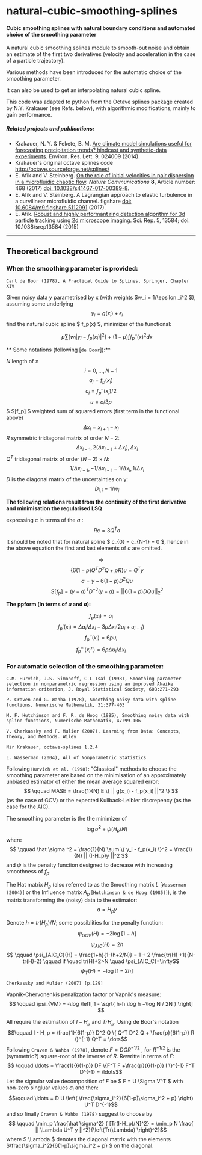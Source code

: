 # natural-cubic-smoothing-splines
#### Cubic smoothing splines with natural boundary conditions and automated choice of the smoothing parameter

A natural cubic smoothing splines module to smooth-out noise and obtain an estimate of the first two derivatives 
(velocity and acceleration in the case of a particle trajectory). 

Various methods have been introduced for the automatic choice of the smoothing parameter.

It can also be used to get an interpolating natural cubic spline.

This code was adapted to python from the Octave splines package created by 
N.Y. Krakauer (see Refs. below), with algorithmic modifications, mainly to gain performance.

##### Related projects and publications:
+ Krakauer, N. Y. & Fekete, B. M. [Are climate model simulations useful for forecasting precipitation trends? hindcast and synthetic-data experiments](http://dx.doi.org/10.1088/1748-9326/9/2/024009). Environ. Res. Lett. 9, 024009 (2014).
+ Krakauer's original octave splines code http://octave.sourceforge.net/splines/
+ E. Afik and V. Steinberg. [On the role of initial velocities in pair dispersion in a microfluidic chaotic flow](https://www.nature.com/articles/s41467-017-00389-8). _Nature Communications_ __8__, Article number: 468 (2017) [doi: 10.1038/s41467-017-00389-8](http://dx.doi.org/10.1038/s41467-017-00389-8).
+ E. Afik and V. Steinberg. A Lagrangian approach to elastic turbulence in a curvilinear microfluidic channel. figshare [doi: 10.6084/m9.figshare.5112991](http://dx.doi.org/10.6084/m9.figshare.5112991) (2017).
+ E. Afik. [Robust and highly performant ring detection algorithm for 3d particle tracking using 2d microscope imaging](http://www.nature.com/articles/srep13584). Sci. Rep. 5, 13584; doi: 10.1038/srep13584 (2015)

* * *

## Theoretical background

### When the smoothing parameter is provided:
    
`Carl de Boor (1978), A Practical Guide to Splines, Springer, Chapter XIV`

Given noisy data y parametrised by x (with weights $w_i = 1/\epsilon _i^2 $),
assuming some underlying $$ \qquad y_i = g(x_i) + \epsilon_i $$
find the natural cubic spline $ f_p(x) $, minimizer of the functional:

   $$ \qquad p \sum \{ w_i | y_i - f_p(x_i) |^2 \}  +  (1-p) \int f_p '' (x)^2 dx $$

** Some notations (following [`de Boor`]):**

$N$ length of $x$
$$ i = 0,...,N-1 $$
$$ a_i = f_p(x_i) $$
$$ c_i = f_p''(x_i)/2 $$
$$ u = c / 3p $$
$ S[f_p] $ weighted sum of squared errors (first term in the functional above)
$$ \Delta x_{i} = x_{i+1}-x_{i} $$
$R$ symmetric tridiagonal matrix of order $N-2$:
$$ \qquad \Delta x_{i-1} , 2(\Delta x_{i-1} + \Delta x_i) , \Delta x_i $$
$Q^T$ tridiagonal matrix of order $(N-2) \times N$:
$$ \qquad 1/\Delta x_{i-1} , -1/\Delta x_{i-1} - 1/\Delta x_i, 1/\Delta x_i $$
$D$ is the diagonal matrix of the uncertainties on y:
$$ \qquad D_{i,i} = 1/w_i $$

**The following relations result from the continuity of the first derivative and minimisation the regularised LSQ**

expressing $c$ in terms of the $a$ :  $$ \qquad R c = 3 Q^T a$$

It should be noted that for natural spline $ c_{0} = c_{N-1} = 0 $, 
hence in the above equation the first and last elements of $c$ are omitted.

$$ \Rightarrow $$
$$ \qquad \{ 6(1-p) Q^T D^2 Q + pR \} u = Q^T y $$
$$ \qquad a = y - 6(1-p) D^2 Q u $$
$$ \qquad S[f_p] = (y-a)^T D^{-2} (y-a) =|| 6(1-p) D Q u ||^2_2 $$


**The ppform (in terms of $u$ and $a$):**

$$ f_p(x_i) = a_i $$
$$ f_p'(x_i) = \Delta a_i / \Delta x_i - 3p \Delta x_i ( 2 u_i  + u_{i+1} ) $$
$$ f_p''(x_i) = 6p u_i $$
$$ f_p'''(x_i^+) = 6p \Delta u_i / \Delta x_i $$

### For automatic selection of the smoothing parameter:

`C.M. Hurvich, J.S. Simonoff, C-L Tsai (1998), Smoothing parameter
selection in nonparametric regression using an improved Akaike
information criterion, J. Royal Statistical Society, 60B:271-293`

`P. Craven and G. Wahba (1978), Smoothing noisy data with spline
functions, Numerische Mathematik, 31:377-403`

`M. F. Hutchinson and F. R. de Hoog (1985), Smoothing noisy data with
spline functions, Numerische Mathematik, 47:99-106`

`V. Cherkassky and F. Mulier (2007), Learning from Data: Concepts,
Theory, and Methods. Wiley`

`Nir Krakauer, octave-splines 1.2.4`

`L. Wasserman (2004), All of Nonparametric Statistics`

Following `Hurvich et al. (1998)`:
"Classical" methods to choose the smoothing parameter are based on the
minimisation of an approximately unbiased estimator of either the mean
average squared error: $$ \qquad MASE = \frac{1}{N} E \{ || g(x_i) -
f_p(x_i) ||^2 \} $$
(as the case of GCV) or the expected Kullback-Leibler discrepency (as
the case for the AIC).

The smoothing parameter is the the minimizer of $$ \qquad \log \hat
\sigma ^2 + \psi (H_p / N) $$
where $$ \qquad \hat \sigma ^2 = \frac{1}{N} \sum \{ y_i - f_p(x_i)
\}^2 = \frac{1}{N} ||  (I-H_p)y ||^2 $$
and $\psi$ is the penalty function designed to decrease with increasing
smoothness of $f_p$.

The Hat matrix $H_p$ (also referred to as the Smoothing matrix $L$
[`Wasserman (2004)`] 
or the Influence matrix $A_p$ [`Hutchinson & de Hoog (1985)`]),
is the matrix transforming the (noisy) data to the estimator:
$$ \qquad a = H_p y $$

Denote $h=tr(H_p)/N$; some possiblities for the penalty
function:
$$ \qquad \psi_{GCV}(H) = -2\log [1-h] $$
$$ \qquad \psi_{AIC}(H) = 2 h $$
$$ \qquad \psi_{AIC_C}(H) = \frac{1+h}{1-(h+2/N)} = 1 + 2
\frac{tr(H) +1}{N- tr(H)-2} 
 \qquad if \quad  tr(H)+2>N \quad
\psi_{AIC_C}=\infty$$
$$ \qquad \psi_{T}(H) = -\log [1 - 2 h] $$

`Cherkassky and Mulier (2007) [p.129]`

Vapnik-Chervonenkis penalization factor or Vapnik's measure:
$$ \qquad \psi_{VM} = -\log \left[ 1 - \sqrt{ h-h \log h +\log
N / 2N } \right] $$

All require the estimation of $I-H_p$ and $Tr{H_p}$. Using de
Boor's notation
$$\qquad I - H_p = \frac{1}{6(1-p)} D^2 Q \{ Q^T D^2 Q +
\frac{p}{6(1-p)} R \}^{-1} Q^T = \dots$$
Following `Craven & Wahba (1978)`, denote $F = DQR^{-1/2}$ ,
for $R^{-1/2}$ is the (symmetric?) square-root of the inverse
of $R$. 
Rewritte in terms of $F$: $$ \qquad \ldots = \frac{1}{6(1-p)}
DF \{F^T F +\frac{p}{6(1-p)} I \}^{-1} F^T D^{-1} = \ldots$$
Let the signular value decomposition of $F$ be $ F = U \Sigma
V^T $ with non-zero singluar values $\sigma_i$ and 
then: $$\qquad \ldots =  D U \left(
\frac{\sigma_i^2}{6(1-p)\sigma_i^2 + p} \right) U^T D^{-1}$$
and so finally `Craven & Wahba (1978)` suggest to choose by 
$$ \qquad \min_p \frac{\hat \sigma^2} { [Tr(I-H_p)/N]^2} =
\min_p N \frac{ || \Lambda U^T y ||^2}{\left(Tr(\Lambda)
\right)^2}$$
where $ \Lambda $ denotes the diagonal matrix with the elements
$\frac{\sigma_i^2}{6(1-p)\sigma_i^2 + p} $ on the diagonal.


